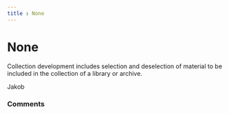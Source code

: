 ```yaml
---
title : None
---
```

None
=====================
Collection development includes selection and deselection of material to
be included in the collection of a library or archive.

Jakob

### Comments ###



